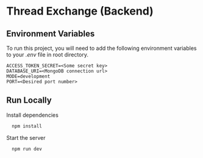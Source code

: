 
# Thread Exchange (Backend)


## Environment Variables

To run this project, you will need to add the following environment variables to your *.env* file in root directory.

```
ACCESS_TOKEN_SECRET=<Some secret key>
DATABASE_URI=<MongoDB connection url>
MODE=development
PORT=<Desired port number>
```


## Run Locally

Install dependencies

```bash
  npm install
```

Start the server

```bash
  npm run dev
```

